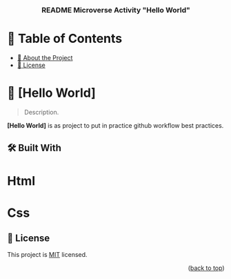 
<div align="center">
  <br/>

  <h3><b>README Microverse Activity "Hello World" </b></h3>

</div>

<!-- TABLE OF CONTENTS -->

# 📗 Table of Contents

- [📖 About the Project](#about-project)
- [📝 License](#license)

<!-- PROJECT DESCRIPTION -->

# 📖 [Hello World] <a name="about-project"></a>

> Description.

**[Hello World]** is as project to put in practice github workflow best practices.

## 🛠 Built With <a name="built-with"></a>
# Html
# Css

<!-- LICENSE -->

## 📝 License <a name="license"></a>

This project is [MIT](./LICENSE) licensed.


<p align="right">(<a href="#readme-top">back to top</a>)</p>
